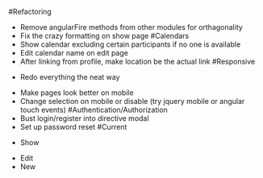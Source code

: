 #Refactoring
- Remove angularFire methods from other modules for orthagonality
- Fix the crazy formatting on show page
#Calendars
- Show calendar excluding certain participants if no one is available
- Edit calendar name on edit page
- After linking from profile, make location be the actual link
#Responsive
* Redo everything the neat way
- Make pages look better on mobile
- Change selection on mobile or disable (try jquery mobile or angular touch events)
#Authentication/Authorization
- Bust login/register into directive modal
- Set up password reset
#Current
* Show
- Edit
- New

